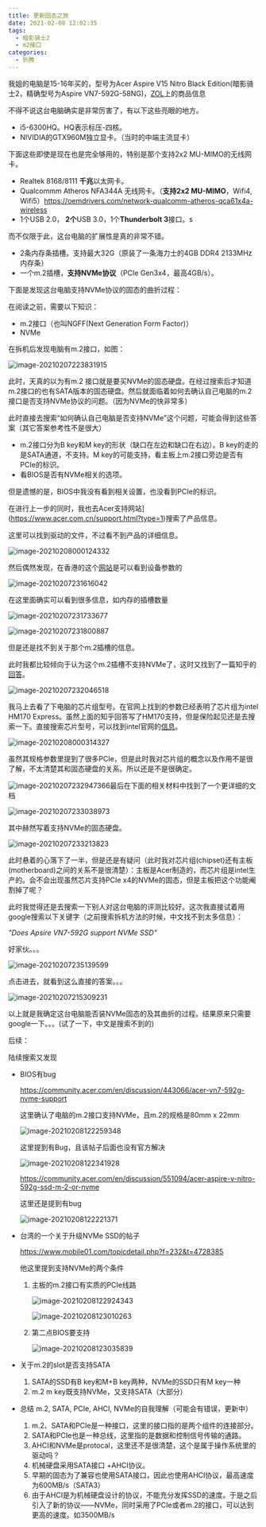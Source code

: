 ```yaml
---
title: 更新固态之旅
date: 2021-02-08 12:02:35
tags:
  - 暗影骑士2
  - m2接口
categories:
  - 折腾
---
```


我姐的电脑是15-16年买的，型号为Acer Aspire V15 Nitro Black Edition(暗影骑士2，精确型号为Aspire VN7-592G-58NG)，[ZOL](http://detail.zol.com.cn/notebook/index1102903.shtml)上的商品信息

不得不说这台电脑确实是非常厉害了，有以下这些亮眼的地方。

- i5-6300HQ。HQ表示标压-四核。
- NIVIDIA的GTX960M独立显卡。（当时的中端主流显卡）

下面这些即使是现在也是完全够用的，特别是那个支持2x2 MU-MIMO的无线网卡。

- Realtek 8168/8111 **千兆**以太网卡。
- Qualcommm Atheros NFA344A 无线网卡。（**支持2x2 MU-MIMO**，Wifi4, Wifi5）https://oemdrivers.com/network-qualcomm-atheros-qca61x4a-wireless
- 1个USB 2.0， **2个**USB 3.0，1个**Thunderbolt 3**接口。s

而不仅限于此，这台电脑的扩展性是真的非常不错。

- 2条内存条插槽。支持最大32G（原装了一条海力士的4GB DDR4 2133MHz 内存条）
- 一个m.2插槽，**支持NVMe协议**（PCIe Gen3x4，最高4GB/s）。



下面是发现这台电脑支持NVMe协议的固态的曲折过程：

在阅读之前，需要以下知识：

- m.2接口（也叫NGFF(Next Generation Form Factor)）
- NVMe

<!--more-->

在拆机后发现电脑有m.2接口，如图：

![image-20210207223831915](../../images/2021-02-08-更新固态之旅/image-20210207223831915.png)

此时，天真的以为有m.2 接口就是要买NVMe的固态硬盘。在经过搜索后才知道m.2接口的也有SATA版本的固态硬盘。然后就面临着如何去确认自己电脑的m.2接口是否支持NVMe协议的问题。（因为NVMe的快非常多）

此时直接去搜索“如何确认自己电脑是否支持NVMe”这个问题，可能会得到这些答案（其它答案参考性不是很大）

- m.2接口分为B key和M key的形状（缺口在左边和缺口在右边）。B key的走的是SATA通道，不支持。M key的可能支持，看主板上m.2接口旁边是否有PCIe的标识。
- 看BIOS是否有NVMe相关的选项。

但是遗憾的是，BIOS中我没有看到相关设置，也没看到PCIe的标识。

在进行上一步的同时，我也去Acer支持网站](https://www.acer.com.cn/support.html?type=1)搜索了产品信息。

这里可以找到驱动的文件，不过看不到产品的详细信息。

![image-20210208000124332](../../images/2021-02-08-更新固态之旅/image-20210208000124332.png)

然后偶然发现，在香港的这个[网站](https://www.acer.com/ac/zh/HK/content/support)是可以看到设备参数的

![image-20210207231616042](../../images/2021-02-08-更新固态之旅/image-20210207231616042.png)

在这里面确实可以看到很多信息，如内存的插槽数量

![image-20210207231733677](../../images/2021-02-08-更新固态之旅/image-20210207231733677.png)

![image-20210207231800887](../../images/2021-02-08-更新固态之旅/image-20210207231800887.png)

但是还是找不到关于那个m.2插槽的信息。

此时我都比较倾向于认为这个m.2插槽不支持NVMe了，这时又找到了一篇知乎的[回答](https://www.zhihu.com/question/301112945)。

![image-20210207232046518](../../images/2021-02-08-更新固态之旅/image-20210207232046518.png)

我马上去看了下电脑的芯片组型号。在官网上找到的参数已经表明了芯片组为intel HM170 Express。虽然上面的知乎回答写了HM170支持，但是保险起见还是去搜索一下。直接搜索芯片型号，可以找到intel官网的[信息](https://www.intel.cn/content/www/cn/zh/products/chipsets/mobile-chipsets/hm170.html)。

![image-20210208000314327](../../images/2021-02-08-更新固态之旅/image-20210208000314327.png)

虽然其规格参数里提到了很多PCIe，但是此时我对芯片组的概念以及作用不是很了解，不太清楚其和固态硬盘的关系。所以还是不是很确定。

![image-20210207232947366](../../images/2021-02-08-更新固态之旅/image-20210207232947366.png)最后在下面的相关材料中找到了一个更详细的文档

![image-20210207233038973](../../images/2021-02-08-更新固态之旅/image-20210207233038973.png)

其中赫然写着支持NVMe的固态硬盘。

![image-20210207233213823](../../images/2021-02-08-更新固态之旅/image-20210207233213823.png)

此时悬着的心落下了一半，但是还是有疑问（此时我对芯片组(chipset)还有主板(motherboard)之间的关系不是很清楚）：主板是Acer制造的，而芯片组是intel生产的。会不会出现虽然芯片支持PCIe x4的NVMe的固态，但是主板把这个功能阉割掉了呢？

此时我觉得还是去搜索一下别人对这台电脑的评测比较好。这次我直接试着用google搜索以下关键字（之前搜索拆机方法的时候，中文找不到太多信息）：

*"Does Apsire VN7-592G support NVMe SSD"*

好家伙。。。

![image-20210207235139599](../../images/2021-02-08-更新固态之旅/image-20210207235139599.png)

点击进去，就看到这么直接的答案。。。

![image-20210207215309231](../../images/2021-02-08-更新固态之旅/image-20210207215309231.png)

以上就是我确定这台电脑能否装NVMe固态的及其曲折的过程。结果原来只需要google一下。。。(试了一下，中文是搜索不到的)





后续：

陆续搜索又发现

- BIOS有bug

  https://community.acer.com/en/discussion/443066/acer-vn7-592g-nvme-support

  这里确认了电脑的m.2接口支持NVMe，且m.2的规格是80mm x 22mm

  ![image-20210208122259348](../../images/2021-02-08-更新固态之旅/image-20210208122259348.png)

  这里提到有Bug，且该帖子后面也没有官方解决

  ![image-20210208122341928](../../images/2021-02-08-更新固态之旅/image-20210208122341928.png)

  https://community.acer.com/en/discussion/551094/acer-aspire-v-nitro-592g-ssd-m-2-or-nvme

  这里还是提到有bug

  ![image-20210208122221371](../../images/2021-02-08-更新固态之旅/image-20210208122221371.png)

- 台湾的一个关于升级NVMe SSD的帖子

  https://www.mobile01.com/topicdetail.php?f=232&t=4728385

  他这里提到支持NVMe的两个条件

  1. 主板的m.2接口有实质的PCIe线路

     ![image-20210208122924343](../../images/2021-02-08-更新固态之旅/image-20210208122924343.png)

     ![image-20210208123010263](../../images/2021-02-08-更新固态之旅/image-20210208123010263.png)

  2. 第二点BIOS要支持

     ![image-20210208123035839](../../images/2021-02-08-更新固态之旅/image-20210208123035839.png)

- 关于m.2的slot是否支持SATA

  1. SATA的SSD有B key和M+B key两种，NVMe的SSD只有M key一种
  2. m.2 m key既支持NVMe，又支持SATA（大部分）

- 总结 m.2, SATA, PCIe, AHCI, NVMe的自我理解（可能会有错误，更新中）
  1. m.2、SATA和PCIe是一种接口，这里的接口指的是两个组件的连接部分。
  2. SATA和PCIe也是一种总线，这里指的是数据和控制信号传输的通路。
  3. AHCI和NVMe是protocal，这里还不是很清楚，这个是属于操作系统里的驱动吗？
  4. 机械硬盘采用SATA接口 +AHCI协议。
  5. 早期的固态为了兼容也使用SATA接口，因此也使用AHCI协议，最高速度为600MB/s（SATA3）
  6. 由于AHCI是为机械硬盘设计的协议，不能充分发挥SSD的速度。于是之后引入了新的协议——NVMe，同时采用了PCIe或者m.2的接口，可以达到更高的速度。如3500MB/s
